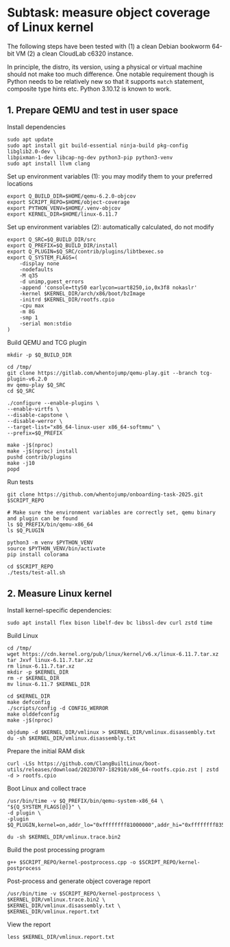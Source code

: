 # Subtask: measure object coverage of Linux kernel

The following steps have been tested with (1) a clean Debian bookworm 64-bit VM
(2) a clean CloudLab c6320 instance.

In principle, the distro, its version, using a physical or virtual machine
should not make too much difference.
One notable requirement though is Python needs to be relatively new so that it
supports `match` statement, composite type hints etc. Python 3.10.12 is known
to work.

## 1. Prepare QEMU and test in user space

Install dependencies

```shell
sudo apt update
sudo apt install git build-essential ninja-build pkg-config libglib2.0-dev \
libpixman-1-dev libcap-ng-dev python3-pip python3-venv
sudo apt install llvm clang
```

Set up environment variables (1): you may modify them to your preferred locations

```shell
export Q_BUILD_DIR=$HOME/qemu-6.2.0-objcov
export SCRIPT_REPO=$HOME/object-coverage
export PYTHON_VENV=$HOME/.venv-objcov
export KERNEL_DIR=$HOME/linux-6.11.7
```

Set up environment variables (2): automatically calculated, do not modify

```shell
export Q_SRC=$Q_BUILD_DIR/src
export Q_PREFIX=$Q_BUILD_DIR/install
export Q_PLUGIN=$Q_SRC/contrib/plugins/libtbexec.so
export Q_SYSTEM_FLAGS=(
    -display none
    -nodefaults
    -M q35
    -d unimp,guest_errors
    -append 'console=ttyS0 earlycon=uart8250,io,0x3f8 nokaslr'
    -kernel $KERNEL_DIR/arch/x86/boot/bzImage
    -initrd $KERNEL_DIR/rootfs.cpio
    -cpu max
    -m 8G
    -smp 1
    -serial mon:stdio
)
```

Build QEMU and TCG plugin

```shell
mkdir -p $Q_BUILD_DIR

cd /tmp/
git clone https://gitlab.com/whentojump/qemu-play.git --branch tcg-plugin-v6.2.0
mv qemu-play $Q_SRC
cd $Q_SRC

./configure --enable-plugins \
--enable-virtfs \
--disable-capstone \
--disable-werror \
--target-list="x86_64-linux-user x86_64-softmmu" \
--prefix=$Q_PREFIX

make -j$(nproc)
make -j$(nproc) install
pushd contrib/plugins
make -j10
popd
```

Run tests

```shell
git clone https://github.com/whentojump/onboarding-task-2025.git $SCRIPT_REPO

# Make sure the environment variables are correctly set, qemu binary and plugin can be found
ls $Q_PREFIX/bin/qemu-x86_64
ls $Q_PLUGIN

python3 -m venv $PYTHON_VENV
source $PYTHON_VENV/bin/activate
pip install colorama

cd $SCRIPT_REPO
./tests/test-all.sh
```

## 2. Measure Linux kernel

Install kernel-specific dependencies:

```shell
sudo apt install flex bison libelf-dev bc libssl-dev curl zstd time
```

Build Linux

```shell
cd /tmp/
wget https://cdn.kernel.org/pub/linux/kernel/v6.x/linux-6.11.7.tar.xz
tar Jxvf linux-6.11.7.tar.xz
rm linux-6.11.7.tar.xz
mkdir -p $KERNEL_DIR
rm -r $KERNEL_DIR
mv linux-6.11.7 $KERNEL_DIR

cd $KERNEL_DIR
make defconfig
./scripts/config -d CONFIG_WERROR
make olddefconfig
make -j$(nproc)

objdump -d $KERNEL_DIR/vmlinux > $KERNEL_DIR/vmlinux.disassembly.txt
du -sh $KERNEL_DIR/vmlinux.disassembly.txt
```

Prepare the initial RAM disk

```shell
curl -LSs https://github.com/ClangBuiltLinux/boot-utils/releases/download/20230707-182910/x86_64-rootfs.cpio.zst | zstd -d > rootfs.cpio
```

Boot Linux and collect trace

```shell
/usr/bin/time -v $Q_PREFIX/bin/qemu-system-x86_64 \
"${Q_SYSTEM_FLAGS[@]}" \
-d plugin \
-plugin $Q_PLUGIN,kernel=on,addr_lo="0xffffffff81000000",addr_hi="0xffffffff83500000",log_mode=10,buffer_dump_file="$KERNEL_DIR/vmlinux.trace.bin2"

du -sh $KERNEL_DIR/vmlinux.trace.bin2
```

Build the post processing program

```shell
g++ $SCRIPT_REPO/kernel-postprocess.cpp -o $SCRIPT_REPO/kernel-postprocess
```

Post-process and generate object coverage report

```shell
/usr/bin/time -v $SCRIPT_REPO/kernel-postprocess \
$KERNEL_DIR/vmlinux.trace.bin2 \
$KERNEL_DIR/vmlinux.disassembly.txt \
$KERNEL_DIR/vmlinux.report.txt
```

View the report

```shell
less $KERNEL_DIR/vmlinux.report.txt
```
